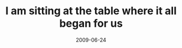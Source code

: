 ---
layout: base.njk
title : 'I am sitting at the table where it all began for us' 
view_title : 'I am sitting at the table where it all began for us' 
year : '2009' 
date : '2009-06-24' 
img_file : '/drawing/iamsittingatthetablewhereitallbeganforus.png' 
html_file : 'iamsittingatthetablewhereitallbeganforus' 
next_html : 'ineedtostop.html' 
year_order : '195' 
permalink : "title/{{html_file}}.html"
---